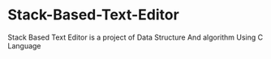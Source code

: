 # Stack-Based-Text-Editor
Stack Based Text Editor is a project of Data Structure And algorithm Using C Language

